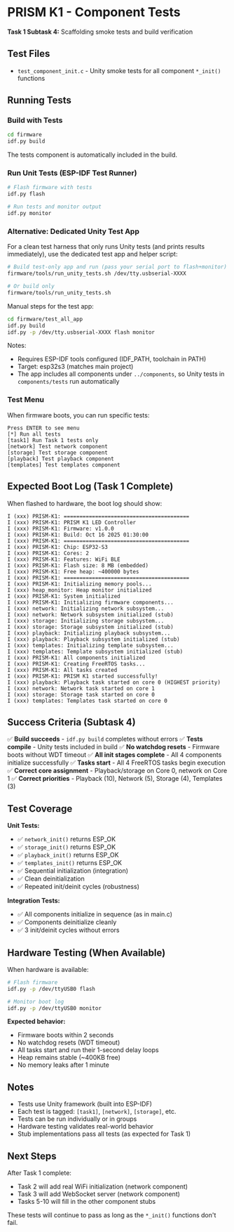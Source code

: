 # PRISM K1 - Component Tests

**Task 1 Subtask 4:** Scaffolding smoke tests and build verification

## Test Files

- `test_component_init.c` - Unity smoke tests for all component `*_init()` functions

## Running Tests

### Build with Tests

```bash
cd firmware
idf.py build
```

The tests component is automatically included in the build.

### Run Unit Tests (ESP-IDF Test Runner)

```bash
# Flash firmware with tests
idf.py flash

# Run tests and monitor output
idf.py monitor
```

### Alternative: Dedicated Unity Test App

For a clean test harness that only runs Unity tests (and prints results immediately), use the dedicated test app and helper script:

```bash
# Build test-only app and run (pass your serial port to flash+monitor)
firmware/tools/run_unity_tests.sh /dev/tty.usbserial-XXXX

# Or build only
firmware/tools/run_unity_tests.sh
```

Manual steps for the test app:

```bash
cd firmware/test_all_app
idf.py build
idf.py -p /dev/tty.usbserial-XXXX flash monitor
```

Notes:
- Requires ESP-IDF tools configured (IDF_PATH, toolchain in PATH)
- Target: esp32s3 (matches main project)
- The app includes all components under `../components`, so Unity tests in `components/tests` run automatically

### Test Menu

When firmware boots, you can run specific tests:

```
Press ENTER to see menu
[*] Run all tests
[task1] Run Task 1 tests only
[network] Test network component
[storage] Test storage component
[playback] Test playback component
[templates] Test templates component
```

## Expected Boot Log (Task 1 Complete)

When flashed to hardware, the boot log should show:

```
I (xxx) PRISM-K1: ========================================
I (xxx) PRISM-K1: PRISM K1 LED Controller
I (xxx) PRISM-K1: Firmware: v1.0.0
I (xxx) PRISM-K1: Build: Oct 16 2025 01:30:00
I (xxx) PRISM-K1: ========================================
I (xxx) PRISM-K1: Chip: ESP32-S3
I (xxx) PRISM-K1: Cores: 2
I (xxx) PRISM-K1: Features: WiFi BLE
I (xxx) PRISM-K1: Flash size: 8 MB (embedded)
I (xxx) PRISM-K1: Free heap: ~400000 bytes
I (xxx) PRISM-K1: ========================================
I (xxx) PRISM-K1: Initializing memory pools...
I (xxx) heap_monitor: Heap monitor initialized
I (xxx) PRISM-K1: System initialized
I (xxx) PRISM-K1: Initializing firmware components...
I (xxx) network: Initializing network subsystem...
I (xxx) network: Network subsystem initialized (stub)
I (xxx) storage: Initializing storage subsystem...
I (xxx) storage: Storage subsystem initialized (stub)
I (xxx) playback: Initializing playback subsystem...
I (xxx) playback: Playback subsystem initialized (stub)
I (xxx) templates: Initializing template subsystem...
I (xxx) templates: Template subsystem initialized (stub)
I (xxx) PRISM-K1: All components initialized
I (xxx) PRISM-K1: Creating FreeRTOS tasks...
I (xxx) PRISM-K1: All tasks created
I (xxx) PRISM-K1: PRISM K1 started successfully!
I (xxx) playback: Playback task started on core 0 (HIGHEST priority)
I (xxx) network: Network task started on core 1
I (xxx) storage: Storage task started on core 0
I (xxx) templates: Templates task started on core 0
```

## Success Criteria (Subtask 4)

✅ **Build succeeds** - `idf.py build` completes without errors
✅ **Tests compile** - Unity tests included in build
✅ **No watchdog resets** - Firmware boots without WDT timeout
✅ **All init stages complete** - All 4 components initialize successfully
✅ **Tasks start** - All 4 FreeRTOS tasks begin execution
✅ **Correct core assignment** - Playback/storage on Core 0, network on Core 1
✅ **Correct priorities** - Playback (10), Network (5), Storage (4), Templates (3)

## Test Coverage

**Unit Tests:**
- ✅ `network_init()` returns ESP_OK
- ✅ `storage_init()` returns ESP_OK
- ✅ `playback_init()` returns ESP_OK
- ✅ `templates_init()` returns ESP_OK
- ✅ Sequential initialization (integration)
- ✅ Clean deinitialization
- ✅ Repeated init/deinit cycles (robustness)

**Integration Tests:**
- ✅ All components initialize in sequence (as in main.c)
- ✅ Components deinitialize cleanly
- ✅ 3 init/deinit cycles without errors

## Hardware Testing (When Available)

When hardware is available:

```bash
# Flash firmware
idf.py -p /dev/ttyUSB0 flash

# Monitor boot log
idf.py -p /dev/ttyUSB0 monitor
```

**Expected behavior:**
- Firmware boots within 2 seconds
- No watchdog resets (WDT timeout)
- All tasks start and run their 1-second delay loops
- Heap remains stable (~400KB free)
- No memory leaks after 1 minute

## Notes

- Tests use Unity framework (built into ESP-IDF)
- Each test is tagged: `[task1]`, `[network]`, `[storage]`, etc.
- Tests can be run individually or in groups
- Hardware testing validates real-world behavior
- Stub implementations pass all tests (as expected for Task 1)

## Next Steps

After Task 1 complete:
- Task 2 will add real WiFi initialization (network component)
- Task 3 will add WebSocket server (network component)
- Tasks 5-10 will fill in the other component stubs

These tests will continue to pass as long as the `*_init()` functions don't fail.
